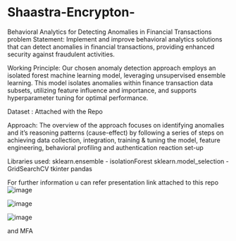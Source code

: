 # Shaastra-Encrypton-
Behavioral Analytics for Detecting Anomalies in Financial Transactions 
problem Statement:
     Implement and improve behavioral analytics solutions that can detect anomalies in financial transactions, providing enhanced security against fraudulent activities.

Working Principle:
    Our chosen anomaly detection approach employs an isolated forest machine learning model, leveraging unsupervised ensemble learning. This model isolates anomalies within finance transaction data subsets, utilizing feature influence and importance, and supports hyperparameter tuning for optimal performance. 

Dataset :
     Attached with the Repo

Approach:
     The overview of the approach focuses on identifying anomalies and it’s reasoning patterns (cause-effect) by following a series of steps on achieving data collection, integration, training & tuning the model, feature engineering, behavioral profiling and authentication reaction set-up

Libraries used:
     sklearn.ensemble - isolationForest
     sklearn.model_selection - GridSearchCV
     tkinter
     pandas


For further information u can refer presentation link attached to this repo
![image](https://github.com/Thirusha07/Shaastra-Encrypton-/assets/93514276/aa1d0b3e-5b34-44e9-a2b7-be05d5f8c9ae)


![image](https://github.com/Thirusha07/Shaastra-Encrypton-/assets/93514276/7141cfca-9e38-4c6d-991d-c136f5d1dd40)

![image](https://github.com/Thirusha07/Shaastra-Encrypton-/assets/93514276/e27018d7-d4bd-4316-9049-14c940352330)


and MFA 
